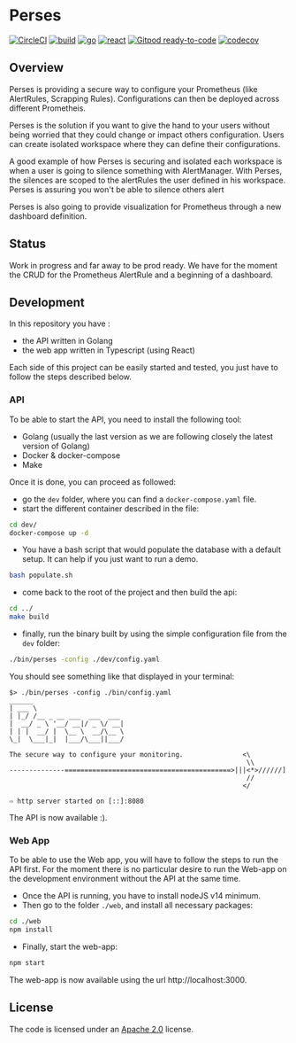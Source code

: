 Perses
======
[![CircleCI](https://circleci.com/gh/perses/perses.svg?style=shield)](https://circleci.com/gh/perses/perses)
[![build](https://github.com/perses/perses/workflows/build/badge.svg)](https://github.com/perses/perses/actions?query=workflow%3Abuild)
[![go](https://github.com/perses/perses/workflows/go/badge.svg)](https://github.com/perses/perses/actions?query=workflow%3Ago)
[![react](https://github.com/perses/perses/workflows/react/badge.svg)](https://github.com/perses/perses/actions?query=workflow%3React)
[![Gitpod ready-to-code](https://img.shields.io/badge/Gitpod-ready--to--code-blue?logo=gitpod)](https://gitpod.io/#https://github.com/perses/perses)
[![codecov](https://codecov.io/gh/perses/perses/branch/master/graph/badge.svg?token=M37Y9VSVB5)](https://codecov.io/gh/perses/perses)

## Overview

Perses is providing a secure way to configure your Prometheus (like AlertRules, Scrapping Rules). Configurations can
then be deployed across different Prometheis.

Perses is the solution if you want to give the hand to your users without being worried that they could change or impact
others configuration. Users can create isolated workspace where they can define their configurations.

A good example of how Perses is securing and isolated each workspace is when a user is going to silence something with
AlertManager. With Perses, the silences are scoped to the alertRules the user defined in his workspace. Perses is
assuring you won't be able to silence others alert

Perses is also going to provide visualization for Prometheus through a new dashboard definition.

## Status

Work in progress and far away to be prod ready. We have for the moment the CRUD for the Prometheus AlertRule and a
beginning of a dashboard.

## Development

In this repository you have :

* the API written in Golang
* the web app written in Typescript (using React)

Each side of this project can be easily started and tested, you just have to follow the steps described below.

### API

To be able to start the API, you need to install the following tool:

* Golang (usually the last version as we are following closely the latest version of Golang)
* Docker & docker-compose
* Make

Once it is done, you can proceed as followed:

* go the `dev` folder, where you can find a `docker-compose.yaml` file.
* start the different container described in the file:

```bash
cd dev/
docker-compose up -d
```  

* You have a bash script that would populate the database with a default setup. It can help if you just want to run a
  demo.

```bash
bash populate.sh
```

* come back to the root of the project and then build the api:

```bash
cd ../
make build
```

* finally, run the binary built by using the simple configuration file from the `dev` folder:

```bash
./bin/perses -config ./dev/config.yaml
```

You should see something like that displayed in your terminal:

```log
$> ./bin/perses -config ./bin/config.yaml
______                       
| ___ \                      
| |_/ /__ _ __ ___  ___  ___ 
|  __/ _ \ '__/ __|/ _ \/ __|
| | |  __/ |  \__ \  __/\__ \
\_|  \___|_|  |___/\___||___/ 

The secure way to configure your monitoring.               <\
                                                            \\
--------------==========================================>|||<*>//////]
                                                            //
                                                           </

⇨ http server started on [::]:8080

```

The API is now available :).

### Web App

To be able to use the Web app, you will have to follow the steps to run the API first. For the moment there is no
particular desire to run the Web-app on the development environment without the API at the same time.

* Once the API is running, you have to install nodeJS v14 minimum.
* Then go to the folder `./web`, and install all necessary packages:

```bash
cd ./web
npm install
```

* Finally, start the web-app:

```bash
npm start
```

The web-app is now available using the url http://localhost:3000.

## License

The code is licensed under an [Apache 2.0](./LICENSE) license.
